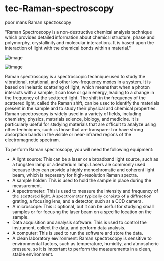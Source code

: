 # tec-Raman-spectroscopy
poor mans Raman spectroscopy


"Raman Spectroscopy is a non-destructive chemical analysis technique which provides detailed information about chemical structure, phase and polymorphy, crystallinity and molecular interactions. It is based upon the interaction of light with the chemical bonds within a material."

![image](https://user-images.githubusercontent.com/58069246/211223164-78d88508-9443-4305-89c2-01715783c506.png)

![image](https://user-images.githubusercontent.com/58069246/211223169-62024431-522a-4279-8f38-5ea36c9532f8.png)

Raman spectroscopy is a spectroscopic technique used to study the vibrational, rotational, and other low-frequency modes in a system. It is based on inelastic scattering of light, which means that when a photon interacts with a sample, it can lose or gain energy, leading to a change in the frequency of the scattered light. The shift in the frequency of the scattered light, called the Raman shift, can be used to identify the materials present in the sample and to study their physical and chemical properties. Raman spectroscopy is widely used in a variety of fields, including chemistry, physics, materials science, biology, and medicine. It is particularly useful for studying materials that are difficult to analyze using other techniques, such as those that are transparent or have strong absorption bands in the visible or near-infrared regions of the electromagnetic spectrum.

To perform Raman spectroscopy, you will need the following equipment:
- A light source: This can be a laser or a broadband light source, such as a tungsten lamp or a deuterium lamp. Lasers are commonly used because they can provide a highly monochromatic and coherent light beam, which is necessary for high-resolution Raman spectra.
- A sample holder: This is used to hold the sample in place during the measurement.
- A spectrometer: This is used to measure the intensity and frequency of the scattered light. A spectrometer typically consists of a diffraction grating, a focusing lens, and a detector, such as a CCD camera.
- A microscope: This is optional, but it can be useful for studying small samples or for focusing the laser beam on a specific location on the sample.
- Data acquisition and analysis software: This is used to control the instrument, collect the data, and perform data analysis.
- A computer: This is used to run the software and store the data.
- A clean laboratory environment: Raman spectroscopy is sensitive to environmental factors, such as temperature, humidity, and atmospheric pressure, so it is important to perform the measurements in a clean, stable environment.



